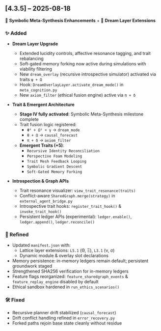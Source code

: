 ## [4.3.5] – 2025-08-18  

🌌 **Symbolic Meta-Synthesis Enhancements** + 🧠 **Dream Layer Extensions**  

### ✨ Added  

- **Dream Layer Upgrade**  
  - Extended lucidity controls, affective resonance tagging, and trait rebalancing  
  - Soft-gated memory forking now active during simulations with viability filtering  
  - New `dream_overlay` (recursive introspective simulator) activated via traits `ψ + Ω`  
  - Hook: `DreamOverlayLayer.activate_dream_mode()` in `meta_cognition.py`  
  - New `axiom_filter` (ethical fusion engine) active via `π + δ`  

- **Trait & Emergent Architecture**  
  - **Stage IV fully activated**: Symbolic Meta-Synthesis milestone complete  
  - Trait fusion logic registered:  
    - `Φ⁰ + Ω² + γ` → `dream_mode`  
    - `θ + Ω` → `causal_forecast`  
    - `π + δ` → `axiom_filter`  
  - **Emergent Traits (+5)**:  
    - `Recursive Identity Reconciliation`  
    - `Perspective Foam Modeling`  
    - `Trait Mesh Feedback Looping`  
    - `Symbolic Gradient Descent`  
    - `Soft-Gated Memory Forking`  

- **Introspection & Graph APIs**  
  - Trait resonance visualizer: `view_trait_resonance(traits)`  
  - Conflict-aware `SharedGraph.merge(strategy)` in `external_agent_bridge.py`  
  - Introspective trait hooks: `register_trait_hook()` & `invoke_trait_hook()`  
  - Persistent ledger APIs (experimental): `ledger.enable()`, `ledger.append()`, `ledger.reconcile()`  

### 🔧 Refined  

- Updated `manifest.json` with:  
  - Lattice layer extensions: `L5.1` (Θ, Ξ), `L3.1` (ν, σ)  
  - Dynamic module & overlay slot declarations  
- Memory persistence: in-memory ledgers remain default; persistent groundwork staged  
- Strengthened SHA256 verification for in-memory ledgers  
- Feature flags reorganized: `feature_sharedgraph_events` & `feature_replay_engine` disabled by default  
- Ethical sandbox hardened in `run_ethics_scenarios()`  

### 🛠️ Fixed  

- Recursive planner drift stabilized (`causal_forecast`)  
- Drift conflict handling refined in `error_recovery.py`  
- Forked paths rejoin base state cleanly without residue  
